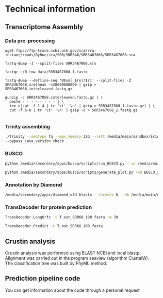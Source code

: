 # Technical information
## Transcriptome Assembly
### Data pre-processing
```shell
wget ftp://ftp-trace.ncbi.nih.gov/sra/sra-instant/reads/ByRun/sra/SRR/SRR346/SRR3467068/SRR3467068.sra

fastq-dump -I --split-files SRR3467068.sra  

fastqc ~/0_row_data/SRR3467068_1.fastq

fastq-dump --defline-seq '@$sn[_$rn]/$ri' --split-files -Z  SRR3467068.sra|head -n20000000000 | gzip > SRR3467068.interleaved.fastq.gz

gunzip -c SRR3467068.interleaved.fastq.gz | \
  paste - - - - - - - - | \
  tee >(cut -f 1-4 | tr '\t' '\n' | gzip > SRR3467068_1.fastq.gz) | \
  cut -f 5-8 | tr '\t' '\n' | gzip -c > SRR3467068_2.fastq.gz
  
```
### Trinity assembling
```sh
./Trinity --seqType fq --max_memory 32G --left /media/main/sandbox/irina_IB/0_row_data/E_verr/SRR3467068_1.fastq.gz  --right /media/main/sandbox/irina_IB/0_row_data/E_verr/SRR3467068_2.fastq.gz --CPU 6 --min_contig_length 100 --output /media/main/sandbox/irina_IB/0_row_data/E_verr/trinity_out5_SRR68
--bypass_java_version_check
```

### BUSCO
```sh
python /media/secondary/apps/busco/scripts/run_BUSCO.py --in /media/main/sandbox/irina_IB/1_quality/E_verr/T_out_SRR68_100.fasta -o B_SRR68_100 -m tran -f -l /media/main/databases/arthropoda_odb9/ --cpu 6

python /media/secondary/apps/busco/scripts/generate_plot.py -wd BUSCO_summaries/
```
### Annotation by Diamond
```sh
/media/secondary/apps/diamond_old blastx --threads 6 --db /media/main/databases/nrd.dmnd --out /media/main/sandbox/irina_IB/1_quality/E_verr/D_out_SRR68_100 --sensitive --query /media/main/sandbox/irina_IB/1_quality/E_verr/T_out_SRR68_100.fasta --max-target-seqs 1 --taxonmap /media/main/databases/prot.accession2taxid.gz -f 6 qseqid sseqid pident length mismatch gapopen qstart qend sstart send evalue bitscore staxids stitle salltitles
```
### TransDecoder for protein prediction
```sh
TransDecoder.LongOrfs -t T_out_SRR68_100.fasta -m 30

TransDecoder.Predict -t T_out_SRR68_100.fasta
```
## Crustin analysis

Crustin analysis was performed using BLAST NCBI and local blastp. Alignment was carried out in the program seaview (algorithm ClustalW). The classification tree was built by PhyML method. 

## Prediction pipeline code

You can get information about the code through a personal request